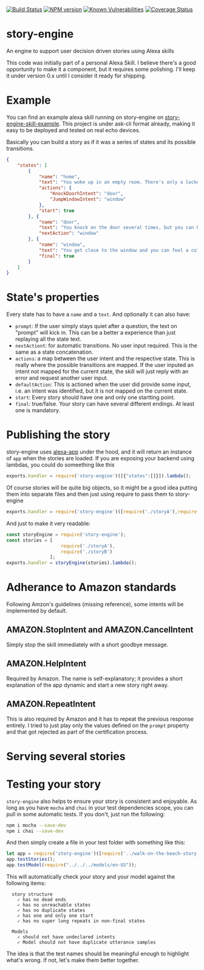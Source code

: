 [![Build Status](https://travis-ci.org/trofo-systems/story-engine.svg?branch=master)](https://travis-ci.org/trofo-systems/story-engine)
[![NPM version](https://img.shields.io/npm/v/story-engine.svg)](https://www.npmjs.com/package/story-engine)
[![Known Vulnerabilities](https://snyk.io/test/github/trofo-systems/story-engine/badge.svg?targetFile=package.json)](https://snyk.io/test/github/trofo-systems/story-engine?targetFile=package.json)
[![Coverage Status](https://coveralls.io/repos/github/trofo-systems/story-engine/badge.svg?branch=master)](https://coveralls.io/github/trofo-systems/story-engine?branch=master)
# story-engine
An engine to support user decision driven stories using Alexa skills

This code was initially part of a personal Alexa Skill. I believe there's a good opportunity to make it a component, but it requires some polishing. I'll keep it under version 0.x until I consider it ready for shipping.

# Example

You can find an example alexa skill running on story-engine on [story-engine-skill-example](https://github.com/trofo-systems/story-engine-skill-example). This project is under ask-cli format already, making it easy to be deployed and tested on real echo devices.

Basically you can build a story as if it was a series of states and its possible transitions.

```json
{
    "states": [
        {
            "name": "home",
            "text": "You woke up in an empty room. There's only a locked door and an open window ahead of you. Would you like to knock the door or jump out of the window?",
            "actions": {
                "KnockDoorhIntent": "door",
                "JumpWindowIntent": "window"
            },
            "start": true
        }, {
            "name": "door",
            "text": "You knock on the door several times, but you can hear nothing but silece. You move then to the window.",
            "nextAction": "window"
        }, {
            "name": "window",
            "text": "You get close to the window and you can feel a cold gust. It is very dark but today you are feeling specially brave. For some reason, you think it is a good idea to jump through the window <audio src='https://s3.amazonaws.com/ask-soundlibrary/magic/amzn_sfx_magic_blast_1x_01.mp3'/> and then you find yourself back in your bed. It was just a dream.",
            "final": true
        }
    ]
}

```
# State's properties

Every state has to have a `name` and a `text`. And optionally it can also have:

* `prompt`: If the user simply stays quiet after a question, the text on "prompt" will kick in. This can be a better a experience than just replaying all the state text.
* `nextActiont`: for automatic transitions. No user input required. This is the same as a state concatenation.
* `actions`: a map between the user intent and the respective state. This is really where the possible transitions are mapped. If the user inputed an intent not mapped for the current state, the skill will just reply with an error and request another user input.
* `defaultAction`: This is actioned when the user did provide some input, i.e. an intent was identified, but it is not mapped on the current state.
* `start`: Every story should have one and only one startting point.
* `final`: true/false. Your story can have several different endings. At least one is mandatory.

# Publishing the story

story-engine uses [alexa-app](https://github.com/alexa-js/alexa-app) under the hood, and it will return an instance of `app` when the stories are loaded.
If you are exposing your backend using lambdas, you could do someething like this

```javascript
exports.handler = require('story-engine')([{"states":[]}]).lambda();
```

Of course stories will be quite big objects, so it might be a good idea putting them into separate files and then just using require to pass them to story-engine

```javascript
exports.handler = require('story-engine')([require('./storyA'),require('./storyB')]).lambda();
```
And just to make it very readable:

```javascript
const storyEngine = require('story-engine');
const stories = [
                    require('./storyA'),
                    require('./storyB')
                ];
exports.handler = storyEngine(stories).lambda();
```

# Adherance to Amazon standards

Following Amzon's guidelines (missing reference), some intents will be implemented by default.

## AMAZON.StopIntent and AMAZON.CancelIntent

Simply stop the skill immediately with a short goodbye message.

## AMAZON.HelpIntent

Required by Amazon. The name is self-explanatory; it provides a short explanation of the app dynamic and start a new story right away.

## AMAZON.RepeatIntent

This is also required by Amazon and it has to repeat the previous response entirely. I tried to just play only the values defined on the `prompt` property and that got rejected as part of the certification process.

# Serving several stories

# Testing your story

`story-engine` also helps to ensure your story is consistent and enjoyable. As long as you have `mocha` and `chai` in your test dependencies scope, you can pull in some automatic tests. If you don't, just run the following:

```bash
npm i mocha --save-dev
npm i chai --save-dev
```

And then simply create a file in your test folder with something like this:

```javascript
let app = require('story-engine')([require('../walk-on-the-beach-story')]);
app.testStories();
app.testModel(require("../../../models/en-US"));
```

This will automatically check your story and your model against the following items:

```
  story structure
    ✓ has no dead ends
    ✓ has no unreachable states
    ✓ has no duplicate states
    ✓ has one and only one start
    ✓ has no super long repeats in non-final states

  Models
    ✓ should not have undeclared intents
    ✓ Model should not have duplicate utterance samples
```

The idea is that the test names should be meaningful enough to highlight what's wrong. If not, let's make them better together.